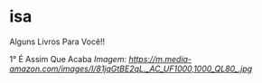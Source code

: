 # isa

Alguns Livros Para Você!!

1° É Assim Que Acaba
    *Imagem:*
    *https://m.media-amazon.com/images/I/81jqGtBE2qL._AC_UF1000,1000_QL80_.jpg*
    
